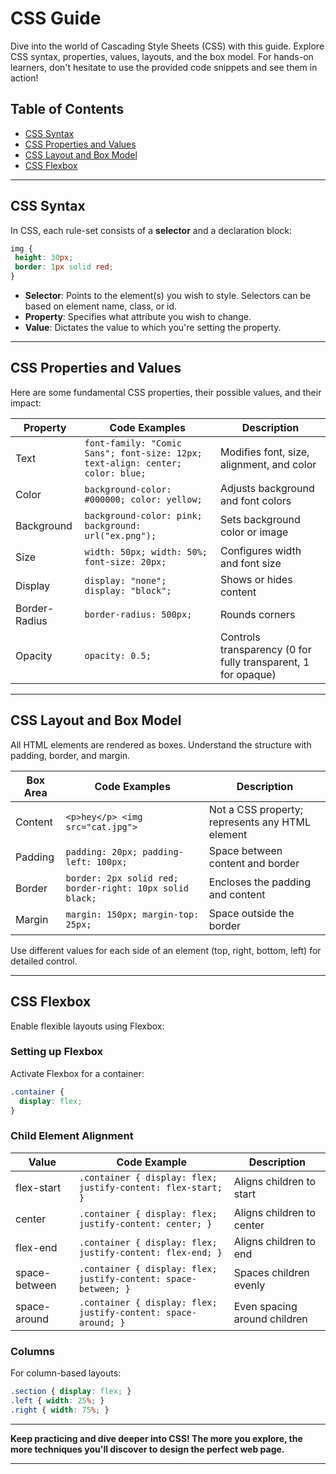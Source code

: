 # CSS Guide

Dive into the world of Cascading Style Sheets (CSS) with this guide. Explore CSS syntax, properties, values, layouts, and the box model. For hands-on learners, don't hesitate to use the provided code snippets and see them in action!

## Table of Contents

- [CSS Syntax](#css-syntax)
- [CSS Properties and Values](#css-properties-and-values)
- [CSS Layout and Box Model](#css-layout-and-box-model)
- [CSS Flexbox](#css-flexbox)

---

## CSS Syntax

In CSS, each rule-set consists of a **selector** and a declaration block:

```css
img {
 height: 30px;
 border: 1px solid red;
}
```

- **Selector**: Points to the element(s) you wish to style. Selectors can be based on element name, class, or id.
- **Property**: Specifies what attribute you wish to change.
- **Value**: Dictates the value to which you're setting the property.

---

## CSS Properties and Values

Here are some fundamental CSS properties, their possible values, and their impact:

| Property | Code Examples | Description |
|----------|---------------|-------------|
| Text | `font-family: "Comic Sans"; font-size: 12px; text-align: center; color: blue;` | Modifies font, size, alignment, and color |
| Color | `background-color: #000000; color: yellow;` | Adjusts background and font colors |
| Background | `background-color: pink; background: url("ex.png");` | Sets background color or image |
| Size | `width: 50px; width: 50%; font-size: 20px;` | Configures width and font size |
| Display | `display: "none"; display: "block";` | Shows or hides content |
| Border-Radius | `border-radius: 500px;` | Rounds corners |
| Opacity | `opacity: 0.5;` | Controls transparency (0 for fully transparent, 1 for opaque) |

---

## CSS Layout and Box Model

All HTML elements are rendered as boxes. Understand the structure with padding, border, and margin.

| Box Area | Code Examples | Description |
|----------|---------------|-------------|
| Content | `<p>hey</p> <img src="cat.jpg">` | Not a CSS property; represents any HTML element |
| Padding | `padding: 20px; padding-left: 100px;` | Space between content and border |
| Border  | `border: 2px solid red; border-right: 10px solid black;` | Encloses the padding and content |
| Margin  | `margin: 150px; margin-top: 25px;` | Space outside the border |

Use different values for each side of an element (top, right, bottom, left) for detailed control.

---

## CSS Flexbox

Enable flexible layouts using Flexbox:

### Setting up Flexbox

Activate Flexbox for a container:
```css
.container {
  display: flex;
}
```

### Child Element Alignment

| Value | Code Example | Description |
|-------|--------------|-------------|
| flex-start | `.container { display: flex; justify-content: flex-start; }` | Aligns children to start |
| center | `.container { display: flex; justify-content: center; }` | Aligns children to center |
| flex-end | `.container { display: flex; justify-content: flex-end; }` | Aligns children to end |
| space-between | `.container { display: flex; justify-content: space-between; }` | Spaces children evenly |
| space-around | `.container { display: flex; justify-content: space-around; }` | Even spacing around children |

### Columns

For column-based layouts:

```css
.section { display: flex; }
.left { width: 25%; }
.right { width: 75%; }
```

---

**Keep practicing and dive deeper into CSS! The more you explore, the more techniques you'll discover to design the perfect web page.**

---